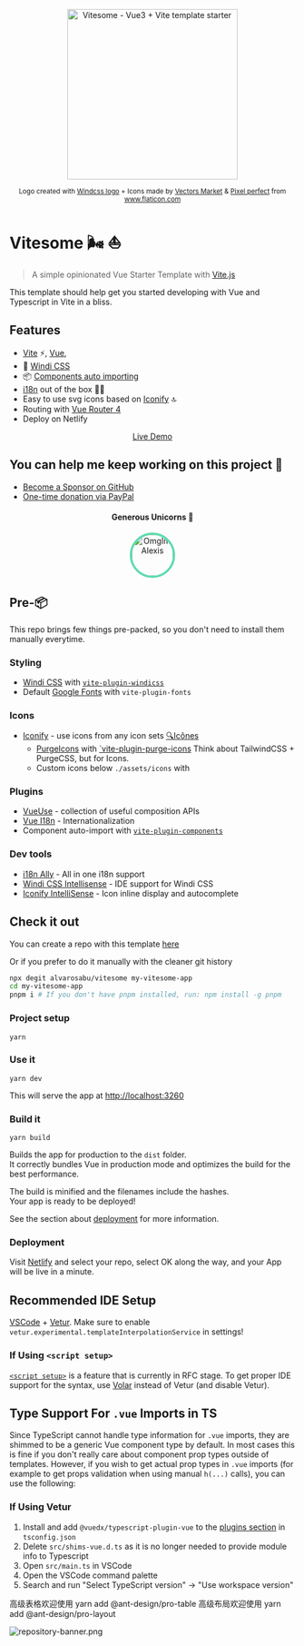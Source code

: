 <p align='center'><img width="300px" style="display:block; margin:0 auto;" src="https://res.cloudinary.com/alvarosaburido/image/upload/v1621848301/projects/vitesome/logotype_zq9g5i.png" alt="Vitesome - Vue3 + Vite template starter">
</p>

<p align='center'>
<sub>Logo created with <a href="https://windicss.org/">Windcss logo</a> + Icons made by <a href="https://www.flaticon.com/authors/vectors-market" title="Vectors Market">Vectors Market</a> & <a href="https://www.flaticon.com/authors/pixel-perfect" title="Pixel perfect">Pixel perfect</a> from <a href="https://www.flaticon.com/" title="Flaticon">www.flaticon.com</a>  </sub>
</p>

# Vitesome 🌬 ⛵️

> A simple opinionated Vue Starter Template with [Vite.js](https://vitejs.dev/)

This template should help get you started developing with Vue and Typescript in Vite in a bliss.

## Features

- [Vite](https://github.com/vitejs/vite) ⚡️, [Vue](https://github.com/vuejs/vue),
- 💨 [Windi CSS](https://github.com/windicss/windicss)
- 📦 [Components auto importing](https://github.com/antfu/unplugin-vue-components)
- [i18n](https://github.com/intlify/vue-i18n-next) out of the box 👩‍🎨
- Easy to use svg icons based on [Iconify](https://iconify.design) 🔝
- Routing with [Vue Router 4](https://github.com/vuejs/vue-router-next)
- Deploy on Netlify

<p align='center'><a href="https://vitesome.alvarosaburido.dev/"> Live Demo</a><p>

## You can help me keep working on this project 💚

- [Become a Sponsor on GitHub](https://github.com/sponsors/alvarosaburido)
- [One-time donation via PayPal](https://paypal.me/alvarosaburido)

<h4 align="center">Generous Unicorns 🦄</h4>

<p align="center">
  <a href="https://github.com/OmgImAlexis" target="_blank" rel="noopener noreferrer" ">
    <img src="https://avatars.githubusercontent.com/u/6525926?v=4" height="72px"  style="border-radius: 100%; overflow: hidden; border: 4px solid #5EDCAE" alt="OmgImAlexis">
  </a>
</p>

## Pre-📦

This repo brings few things pre-packed, so you don't need to install them manually everytime.

### Styling

- [Windi CSS](https://github.com/windicss/windicss) with [`vite-plugin-windicss`](https://github.com/windicss/vite-plugin-windicss)
- Default [Google Fonts](https://github.com/stafyniaksacha/vite-plugin-fonts#readme) with `vite-plugin-fonts`

### Icons

- [Iconify](https://iconify.design) - use icons from any icon sets [🔍Icônes](https://icones.netlify.app/)
  - [PurgeIcons](https://github.com/antfu/purge-icons) with [`vite-plugin-purge-icons](vite-plugin-purge-icons) Think about TailwindCSS + PurgeCSS, but for Icons.
  - Custom icons below `./assets/icons` with

### Plugins

- [VueUse](https://github.com/vueuse/vueuse) - collection of useful composition APIs
- [Vue I18n](https://github.com/intlify/vue-i18n-next) - Internationalization
- Component auto-import with [`vite-plugin-components`](https://github.com/antfu/vite-plugin-components)

### Dev tools

- [i18n Ally](https://marketplace.visualstudio.com/items?itemName=lokalise.i18n-ally) - All in one i18n support
- [Windi CSS Intellisense](https://marketplace.visualstudio.com/items?itemName=voorjaar.windicss-intellisense) - IDE support for Windi CSS
- [Iconify IntelliSense](https://marketplace.visualstudio.com/items?itemName=antfu.iconify) - Icon inline display and autocomplete

## Check it out

You can create a repo with this template [here](https://github.com/alvarosabu/vitesome/generate)

Or if you prefer to do it manually with the cleaner git history

```bash
npx degit alvarosabu/vitesome my-vitesome-app
cd my-vitesome-app
pnpm i # If you don't have pnpm installed, run: npm install -g pnpm
```

### Project setup

```
yarn
```

### Use it

```
yarn dev
```

This will serve the app at [http://localhost:3260](http://localhost:3260)

### Build it

```
yarn build
```

Builds the app for production to the `dist` folder.<br>
It correctly bundles Vue in production mode and optimizes the build for the best performance.

The build is minified and the filenames include the hashes.<br>
Your app is ready to be deployed!

See the section about [deployment](#deployment) for more information.

### Deployment

Visit [Netlify](https://app.netlify.com/start) and select your repo, select OK along the way, and your App will be live in a minute.

## Recommended IDE Setup

[VSCode](https://code.visualstudio.com/) + [Vetur](https://marketplace.visualstudio.com/items?itemName=octref.vetur). Make sure to enable `vetur.experimental.templateInterpolationService` in settings!

### If Using `<script setup>`

[`<script setup>`](https://github.com/vuejs/rfcs/pull/227) is a feature that is currently in RFC stage. To get proper IDE support for the syntax, use [Volar](https://marketplace.visualstudio.com/items?itemName=johnsoncodehk.volar) instead of Vetur (and disable Vetur).

## Type Support For `.vue` Imports in TS

Since TypeScript cannot handle type information for `.vue` imports, they are shimmed to be a generic Vue component type by default. In most cases this is fine if you don't really care about component prop types outside of templates. However, if you wish to get actual prop types in `.vue` imports (for example to get props validation when using manual `h(...)` calls), you can use the following:

### If Using Vetur

1. Install and add `@vuedx/typescript-plugin-vue` to the [plugins section](https://www.typescriptlang.org/tsconfig#plugins) in `tsconfig.json`
2. Delete `src/shims-vue.d.ts` as it is no longer needed to provide module info to Typescript
3. Open `src/main.ts` in VSCode
4. Open the VSCode command palette
5. Search and run "Select TypeScript version" -> "Use workspace version"

高级表格欢迎使用
yarn add @ant-design/pro-table
高级布局欢迎使用
yarn add @ant-design/pro-layout

![repository-banner.png](https://res.cloudinary.com/alvarosaburido/image/upload/v1612193118/as-portfolio/Repo_Banner_kexozw.png)
